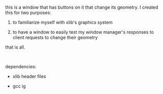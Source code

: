 this is a window that has buttons on it that change its geometry. I created this for two purposes:

1. to familiarize myself with xlib's graphics system

2. to have a window to easily test my window manager's responses to client requests to change their geometry

that is all.

<br>

dependencies:

* xlib header files

* gcc ig
